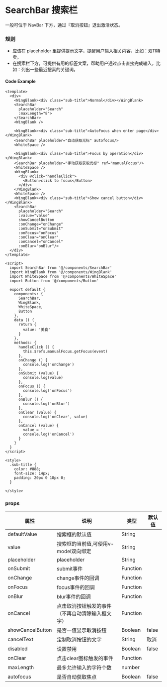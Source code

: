 # SearchBar 搜索栏

一般可位于 NavBar 下方，通过『取消按钮』退出激活状态。

### 规则

- 应该在 placeholder 里提供提示文字，提醒用户输入相关内容，比如：双11特卖。
- 在搜索栏下方，可提供有用的标签文案，帮助用户通过点击直接完成输入，比如：列出一些最近搜索的关键词。



#### Code Example
```vue
<template>
  <div>
    <WingBlank><div class="sub-title">Normal</div></WingBlank>
    <SearchBar
      placeholder="Search"
      :maxLength="8">
    </SearchBar>
    <WingBlank />

    <WingBlank><div class="sub-title">AutoFocus when enter page</div></WingBlank>
    <SearchBar placeholder="自动获取光标" autofocus/>
    <WhiteSpace />

    <WingBlank><div class="sub-title">Focus by operation</div></WingBlank>
    <SearchBar placeholder="手动获取获取光标" ref="manualFocus"/>
    <WhiteSpace />
    <WingBlank>
      <div @click="handleClick">
        <Button>click to focus</Button>
      </div>
    </WingBlank>
    <WhiteSpace />
    <WingBlank><div class="sub-title">Show cancel button</div></WingBlank>
    <SearchBar
      placeholder="Search"
      :value="value"
      showCancelButton
      :onChange="onChange"
      :onSubmit="onSubmit"
      :onFocus="onFocus"
      :onClear="onClear"
      :onCancel="onCancel"
      :onBlur="onBlur"/>
  </div>
</template>

<script>
  import SearchBar from '@/components/SearchBar'
  import WingBlank from '@/components/WingBlank'
  import WhiteSpace from '@/components/WhiteSpace'
  import Button from '@/components/Button'

  export default {
    components: {
      SearchBar,
      WingBlank,
      WhiteSpace,
      Button
    },
    data () {
      return {
        value: '美食'
      }
    },
    methods: {
      handleClick () {
        this.$refs.manualFocus.getFocus(event)
      },
      onChange () {
        console.log('onChange')
      },
      onSubmit (value) {
        console.log(value)
      },
      onFocus () {
        console.log('onFocus')
      },
      onBlur () {
        console.log('onBlur')
      },
      onClear (value) {
        console.log('onClear', value)
      },
      onCancel (value) {
        value = ''
        console.log('onCancel')
      }
    }
  }
</script>

<style>
  .sub-title {
    color: #888;
    font-size: 14px;
    padding: 20px 0 18px 0;
  }

</style>

```
### props

| 属性 | 说明 | 类型 | 默认值 |
| --- | --- | --- | --- |
|  defaultValue  | 搜索框的默认值 | String |  |
|  value  | 搜索框的当前值,可使用v-model双向绑定 | String |  |
|  placeholder  | placeholder | String |  |
|  onSubmit  | submit事件 | Function |  |
|  onChange  | change事件的回调 | Function |  |
|  onFocus  | focus事件的回调 | Function |  |
|  onBlur  | blur事件的回调 | Function |  |
|  onCancel  | 点击取消按钮触发的事件（不再自动清除输入框文字） | Function |  |
|  showCancelButton  | 是否一值显示取消按钮 | Boolean | false |
|  cancelText  | 定制取消按钮的文字 | String | 取消 |
|  disabled  | 设置禁用 | Boolean | false |
|  onClear  | 点击clear图标触发的事件 | Function |  |
|  maxLength  | 最多允许输入的字符个数 | number |  |
|  autofocus  | 是否自动获取焦点 | Boolean | false |


<Demo url="https://ladybirddev.github.io/ui-nuclear-mobile-demo/#/search-bar" />
